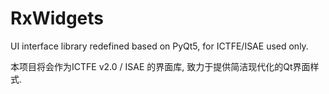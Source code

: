 # RxWidgets

UI interface library redefined based on PyQt5, for ICTFE/ISAE used only.

本项目将会作为ICTFE v2.0 / ISAE 的界面库, 致力于提供简洁现代化的Qt界面样式.
